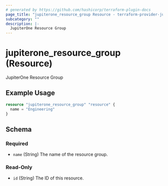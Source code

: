 ```yaml
---
# generated by https://github.com/hashicorp/terraform-plugin-docs
page_title: "jupiterone_resource_group Resource - terraform-provider-jupiterone"
subcategory: ""
description: |-
  JupiterOne Resource Group
---
```


# jupiterone_resource_group (Resource)

JupiterOne Resource Group

## Example Usage

```terraform
resource "jupiterone_resource_group" "resource" {
  name = "Engineering"
}
```

<!-- schema generated by tfplugindocs -->
## Schema

### Required

- `name` (String) The name of the resource group.

### Read-Only

- `id` (String) The ID of this resource.


